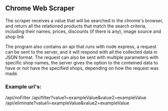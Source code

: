 ## Chrome Web Scraper

The scraper receives a value that will be searched in the chrome's browser, and return all the relationed products that match the search criteria, including their names, prices, discounts (if there is any), image source and shop link

The program also contains an api that runs with node express, a request can be sent to the server, and it will respond with all the collected data in JSON format. The request can also be sent with multiple parameters with specific shop names, the server gives the option to the conteined data to have or not have the specified shops, depending on how the request was made.

### Example url's:
/api/noFilter
/api/filter?value1=exampleValue&value2=exampleValue
/api/eliminate?value1=exampleValue&value2=exampleValue

